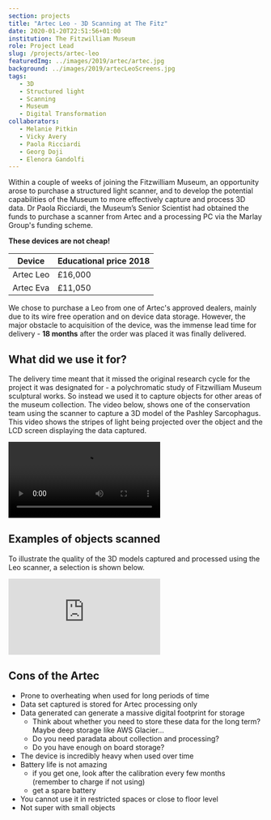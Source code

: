 ```yaml
---
section: projects
title: "Artec Leo - 3D Scanning at The Fitz"
date: 2020-01-20T22:51:56+01:00
institution: The Fitzwilliam Museum
role: Project Lead
slug: /projects/artec-leo
featuredImg: ../images/2019/artec/artec.jpg
background: ../images/2019/artecLeoScreens.jpg
tags:
   - 3D
   - Structured light
   - Scanning
   - Museum 
   - Digital Transformation
collaborators:
   - Melanie Pitkin
   - Vicky Avery 
   - Paola Ricciardi
   - Georg Doji
   - Elenora Gandolfi
---
```

Within a couple of weeks of joining the Fitzwilliam Museum, an opportunity arose to purchase a structured 
light scanner, and to develop the potential capabilities of the Museum to more effectively capture and
process 3D data. Dr Paola Ricciardi, the Museum’s Senior Scientist had obtained the funds to purchase a scanner 
from Artec and a processing PC via the Marlay Group's funding scheme. 

**These devices are not cheap!**

| Device    | Educational price 2018 | 
|-----------|-----------------------|
| Artec Leo | £16,000               |
| Artec Eva | £11,050               |

We chose to purchase a Leo from one of Artec's approved dealers, mainly due to its wire free operation and on device data storage. 
However, the major obstacle to acquisition of the device, was the immense lead time for delivery - **18 months** after the order 
was placed it was finally delivered.

## What did we use it for?

The delivery time meant that it missed the original research cycle for the project it was designated for - a polychromatic
study of Fitzwilliam Museum sculptural works. So instead we used it to capture objects for other areas of the museum collection.
The video below, shows one of the conservation team using the scanner to capture a 3D model of the Pashley Sarcophagus. This video 
shows the stripes of light being projected over the object and the LCD screen displaying the data captured. 

<div class="ratio-16x9 ratio my-3">
    <video controls>
      <source src="/video/artecStripes.mov" >
    </video>
</div>

## Examples of objects scanned

To illustrate the quality of the 3D models captured and processed using the Leo scanner, a selection is shown below.

<div class="ratio ratio-16x9 my-3">
<iframe src="https://sketchfab.com/playlists/embed?collection=295b4d8154ed4fffb58310f1354b7cb6&autostart=0"
        title="Artec Leo Scans"
        frameborder="0"
        allowfullscreen
        mozallowfullscreen="true"
        webkitallowfullscreen="true"
        allow="autoplay; fullscreen; xr-spatial-tracking"
        xr-spatial-tracking
        execution-while-out-of-viewport
        execution-while-not-rendered
        web-share
    ></iframe>
</div>

## Cons of the Artec

* Prone to overheating when used for long periods of time
* Data set captured is stored for Artec processing only
* Data generated can generate a massive digital footprint for storage
  * Think about whether you need to store these data for the long term? Maybe deep storage like AWS Glacier...
  * Do you need paradata about collection and processing?
  * Do you have enough on board storage?
* The device is incredibly heavy when used over time
* Battery life is not amazing
  * if you get one, look after the calibration every few months (remember to charge if not using)
  * get a spare battery
* You cannot use it in restricted spaces or close to floor level
* Not super with small objects